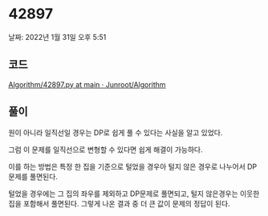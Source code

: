 # 42897

날짜: 2022년 1월 31일 오후 5:51

## 코드

[Algorithm/42897.py at main · Junroot/Algorithm](https://github.com/Junroot/Algorithm/blob/main/programmers/42897.py)

## 풀이

원이 아니라 일직선일 경우는 DP로 쉽게 풀 수 있다는 사실을 알고 있었다.

그럼 이 문제를 일직선으로 변형할 수 있다면 쉽게 해결이 가능하다.

이를 하는 방법은 특정 한 집을 기준으로 털었을 경우아 털지 않은 경우로 나누어서 DP문제를 풀면된다.

털었을 경우에는 그 집의 좌우를 제외하고 DP문제로 풀면되고, 털지 않은경우는 이웃한 집을 포함해서 풀면된다. 그렇게 나온 결과 중 더 큰 값이 문제의 정답이 된다.